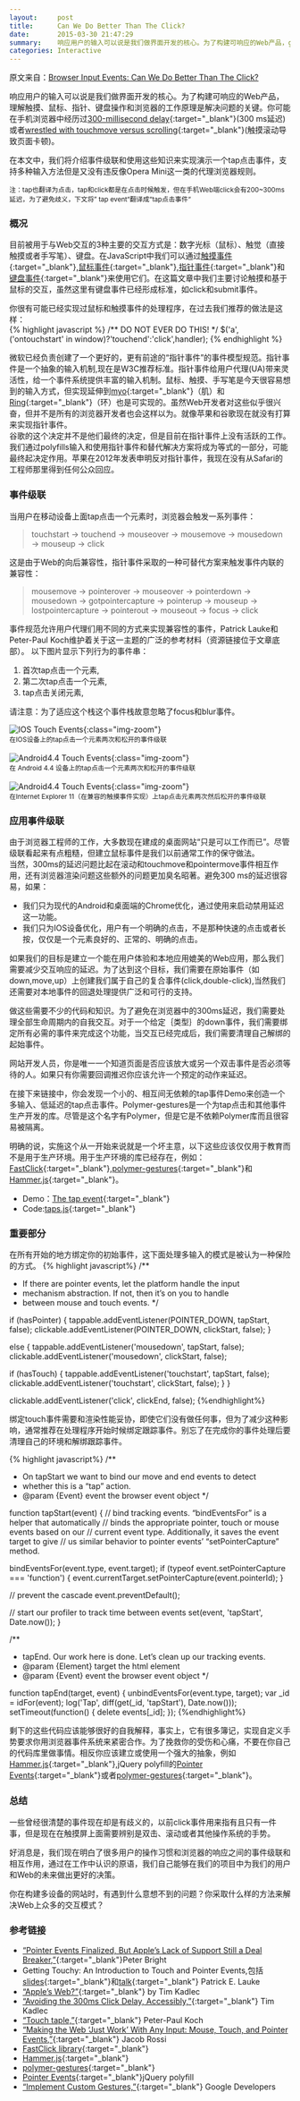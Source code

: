 ```yaml
---
layout:     post
title:      Can We Do Better Than The Click?
date:       2015-03-30 21:47:29
summary:    响应用户的输入可以说是我们做界面开发的核心。为了构建可响应的Web产品，g关键是理解触摸、鼠标、指针、键盘操作和浏览器的工作原理是。你可能在手机浏览器中经历过300 ms的延迟或者通过触摸来滚动带来的不爽。在本文中，我们将介绍事件级联和使用这些知识来实现演示一个点击事件，支持许多输入方法但是又没有违反像Opera Mini这一类的代理浏览器规则...
categories: Interactive
---
```


原文来自：[Browser Input Events: Can We Do Better Than The Click?](https://www.smashingmagazine.com/2015/03/better-browser-input-events/)

响应用户的输入可以说是我们做界面开发的核心。为了构建可响应的Web产品，理解触摸、鼠标、指针、键盘操作和浏览器的工作原理是解决问题的关键。你可能在手机浏览器中经历过[300-millisecond delay](http://ionicframework.com/blog/hybrid-apps-and-the-curse-of-the-300ms-delay/){:target="_blank"}(300 ms延迟)或者[wrestled with touchmove versus scrolling](https://docs.google.com/document/d/12k_LL_Ot9GjF8zGWP9eI_3IMbSizD72susba0frg44Y/){:target="_blank"}(触摸滚动导致页面卡顿)。  

在本文中，我们将介绍事件级联和使用这些知识来实现演示一个tap点击事件，支持多种输入方法但是又没有违反像Opera Mini这一类的代理浏览器规则。

<small>注：tap也翻译为点击，tap和click都是在点击时候触发，但在手机Web端click会有200~300ms延迟，为了避免歧义，下文将” tap event“翻译成“tap点击事件“</small>

### 概况  
目前被用于与Web交互的3种主要的交互方式是：数字光标（鼠标）、触觉（直接触摸或者手写笔）、键盘。在JavaScript中我们可以通过[触摸事件](http://www.w3.org/TR/touch-events/){:target="_blank"},[鼠标事件](http://www.w3.org/TR/DOM-Level-2-Events/events.html#Events-eventgroupings-mouseevents){:target="_blank"},[指针事件](http://www.w3.org/TR/pointerevents/){:target="_blank"}和[键盘事件](http://www.w3.org/TR/2014/WD-DOM-Level-3-Events-20140925/#keys){:target="_blank"}来使用它们。在这篇文章中我们主要讨论触摸和基于鼠标的交互，虽然这里有键盘事件已经形成标准，如click和submit事件。

你很有可能已经实现过鼠标和触摸事件的处理程序，在过去我们推荐的做法是这样：  
{% highlight javascript %}
/** DO NOT EVER DO THIS! */
$('a', ('ontouchstart' in window)?'touchend':'click',handler);
{% endhighlight %}

微软已经负责创建了一个更好的，更有前途的“指针事件”的事件模型规范。指针事件是一个抽象的输入机制,现在是W3C推荐标准。指针事件给用户代理(UA)带来灵活性，给一个事件系统提供丰富的输入机制。鼠标、触摸、手写笔是今天很容易想到的输入方式，但实现延伸到[myo](https://www.thalmic.com/en/myo/){:target="_blank"}（肌）和[Ring](http://logbar.jp/ring/en/){:target="_blank"}（环）也是可实现的。虽然Web开发者对这些似乎很兴奋，但并不是所有的浏览器开发者也会这样以为。就像苹果和谷歌现在就没有打算来实现指针事件。  
谷歌的这个决定并不是他们最终的决定，但是目前在指针事件上没有活跃的工作。我们通过polyfills输入和使用指针事件和替代解决方案将成为等式的一部分，可能最终起决定作用。苹果在2012年发表申明反对指针事件，我现在没有从Safari的工程师那里得到任何公众回应。

### 事件级联  
当用户在移动设备上面tap点击一个元素时，浏览器会触发一系列事件：  
 
 > touchstart → touchend → mouseover → mousemove → mousedown → mouseup → click

这是由于Web的向后兼容性，指针事件采取的一种可替代方案来触发事件内联的兼容性：   
 
 > mousemove → pointerover → mouseover → pointerdown → mousedown → gotpointercapture → pointerup → mouseup → lostpointercapture → pointerout → mouseout → focus → click

 事件规范允许用户代理们用不同的方式来实现兼容性的事件，Patrick Lauke和Peter-Paul Koch维护着关于这一主题的广泛的参考材料（资源链接位于文章底部）。
 以下图片显示下列行为的事件串：

  1. 首次tap点击一个元素,
  2. 第二次tap点击一个元素,
  3. tap点击关闭元素,

请注意：为了适应这个栈这个事件栈故意忽略了focus和blur事件。

![IOS Touch Events](http://tw93.github.io/images/01-ios-opt-small.png){:class="img-zoom"}    
<small>在IOS设备上的tap点击一个元素两次和松开的事件级联</small>
<br><br>
![Android4.4 Touch Events](http://tw93.github.io/images/02-android-opt-small.png){:class="img-zoom"}   
<small>在 Android 4.4 设备上的tap点击一个元素两次和松开的事件级联</small>
<br><br>
![Android4.4 Touch Events](http://tw93.github.io/images/03-pointer-opt-small.png){:class="img-zoom"}    
<small>在Internet Explorer 11（在兼容的触摸事件实现）上tap点击元素两次然后松开的事件级联</small>


### 应用事件级联
由于浏览器工程师的工作，大多数现在建成的桌面网站“只是可以工作而已”。尽管级联看起来有点粗糙，但建立鼠标事件是我们以前通常工作的保守做法。  
当然，300ms的延迟问题比起在滚动和touchmove和pointermove事件相互作用，还有浏览器渲染问题这些额外的问题更加臭名昭著。避免300 ms的延迟很容易，如果：
 
 - 我们只为现代的Android和桌面端的Chrome优化，通过使用<meta name="viewport" content="width=device-width">来启动禁用延迟这一功能。
 - 我们只为IOS设备优化，用户有一个明确的点击，不是那种快速的点击或者长按，仅仅是一个元素良好的、正常的、明确的点击。

如果我们的目标是建立一个能在用户体验和本地应用媲美的Web应用，那么我们需要减少交互响应的延迟。为了达到这个目标，我们需要在原始事件（如down,move,up）上创建我们属于自己的复合事件(click,double-click),当然我们还需要对本地事件的回退处理提供广泛和可行的支持。

做这些需要不少的代码和知识。为了避免在浏览器中的300ms延迟，我们需要处理全部生命周期内的自我交互。对于一个给定｛类型｝的down事件，我们需要绑定所有必需的事件来完成这个功能，当交互已经完成后，我们需要清理自己解绑的起始事件。

网站开发人员，你是唯一一个知道页面是否应该放大或另一个双击事件是否必须等待的人。如果只有你需要回调推迟你应该允许一个预定的动作来延迟。

在接下来链接中，你会发现一个小的、相互间无依赖的tap事件Demo来创造一个多输入、低延迟的tap点击事件。Polymer-gestures是一个为tap点击和其他事件生产开发的库。尽管是这个名字有Polymer，但是它是不依赖Polymer库而且很容易被隔离。
 
明确的说，实施这个从一开始来说就是一个坏主意，以下这些应该仅仅用于教育而不是用于生产环境。用于生产环境的库已经存在，例如：[ FastClick](https://github.com/ftlabs/fastclick/){:target="_blank"},[polymer-gestures](https://github.com/Polymer/polymer-gestures){:target="_blank"}和[Hammer.js](http://hammerjs.github.io/){:target="_blank"}。

 - Demo：[The tap event](https://github.com/Skookum/smashing-input-events/blob/gh-pages/taps.html){:target="_blank"}
 - Code:[taps.js](https://github.com/Skookum/smashing-input-events/blob/gh-pages/taps.js#L1){:target="_blank"}

### 重要部分

在所有开始的地方绑定你的初始事件，这下面处理多输入的模式是被认为一种保险的方式。
{% highlight javascript%}
/**
 * If there are pointer events, let the platform handle the input 
 * mechanism abstraction. If not, then it’s on you to handle 
 * between mouse and touch events.
 */

if (hasPointer) {
  tappable.addEventListener(POINTER_DOWN, tapStart, false);
  clickable.addEventListener(POINTER_DOWN, clickStart, false);
}

else {
  tappable.addEventListener('mousedown', tapStart, false);
  clickable.addEventListener('mousedown', clickStart, false);

  if (hasTouch) {
    tappable.addEventListener('touchstart', tapStart, false);
    clickable.addEventListener('touchstart', clickStart, false);
  }
}

clickable.addEventListener('click', clickEnd, false);
{%endhighlight%}

绑定touch事件需要和渲染性能妥协，即使它们没有做任何事，但为了减少这种影响，通常推荐在处理程序开始时候绑定跟踪事件。别忘了在完成你的事件处理后要清理自己的环境和解绑跟踪事件。

{% highlight javascript%}
/**
 * On tapStart we want to bind our move and end events to detect 
 * whether this is a “tap” action.
 * @param {Event} event the browser event object
 */

function tapStart(event) {
  // bind tracking events. “bindEventsFor” is a helper that automatically 
  // binds the appropriate pointer, touch or mouse events based on our 
  // current event type. Additionally, it saves the event target to give 
  // us similar behavior to pointer events’ “setPointerCapture” method.

  bindEventsFor(event.type, event.target);
  if (typeof event.setPointerCapture === 'function') {
    event.currentTarget.setPointerCapture(event.pointerId);
  }

  // prevent the cascade
  event.preventDefault();
  
  // start our profiler to track time between events
  set(event, 'tapStart', Date.now());
}

/**
 * tapEnd. Our work here is done. Let’s clean up our tracking events.
 * @param {Element} target the html element
 * @param {Event} event the browser event object
 */

function tapEnd(target, event) {
  unbindEventsFor(event.type, target);
  var _id = idFor(event);
  log('Tap', diff(get(_id, 'tapStart'), Date.now()));
  setTimeout(function() {
    delete events[_id];
  });
{%endhighlight%}

剩下的这些代码应该能够很好的自我解释，事实上，它有很多簿记，实现自定义手势要求你用浏览器事件系统来紧密合作。为了挽救你的受伤和心痛，不要在你自己的代码库里做事情。相反你应该建立或使用一个强大的抽象，例如[Hammer.js](http://hammerjs.github.io/){:target="_blank"},jQuery polyfill的[Pointer Events](https://github.com/jquery/PEP){:target="_blank"}或者[polymer-gestures](https://github.com/Polymer/polymer-gestures){:target="_blank"}。

### 总结

一些曾经很清楚的事件现在却是有歧义的，以前click事件用来指有且只有一件事，但是现在在触摸屏上面需要辨别是双击、滚动或者其他操作系统的手势。

好消息是，我们现在明白了很多用户的操作习惯和浏览器的响应之间的事件级联和相互作用，通过在工作中认识的原语，我们自己能够在我们的项目中为我们的用户和Web的未来做出更好的决策。

你在构建多设备的网站时，有遇到什么意想不到的问题？你采取什么样的方法来解决Web上众多的交互模式？

### 参考链接

 - [“Pointer Events Finalized, But Apple’s Lack of Support Still a Deal Breaker,”](http://arstechnica.com/information-technology/2015/02/pointer-events-finalized-but-apples-lack-of-support-still-a-deal-breaker/){:target="_blank"}Peter Bright
 - Getting Touchy: An Introduction to Touch and Pointer Events,包括[slides](http://patrickhlauke.github.io/getting-touchy-presentation/){:target="_blank"}和[talk](https://www.youtube.com/watch?v=QYLC8o3U_XY){:target="_blank"} Patrick E. Lauke
 - [“Apple’s Web?”](http://timkadlec.com/2015/02/apples-web/){:target="_blank"} by Tim Kadlec
 - [“Avoiding the 300ms Click Delay, Accessibly,”](http://timkadlec.com/2013/11/Avoiding-the-300ms-click-delay-accessibly/){:target="_blank"} Tim Kadlec
 - [“Touch taple,”](http://www.quirksmode.org/mobile/tapleTouch.html){:target="_blank"} Peter-Paul Koch
 - [“Making the Web ‘Just Work’ With Any Input: Mouse, Touch, and Pointer Events,”](http://blogs.msdn.com/b/ie/archive/2014/09/05/making-the-web-just-work-with-any-input.aspx){:target="_blank"} Jacob Rossi
 - [FastClick library](https://github.com/ftlabs/fastclick){:target="_blank"}
 - [Hammer.js](http://hammerjs.github.io/){:target="_blank"}
 - [polymer-gestures](https://github.com/Polymer/polymer-gestures){:target="_blank"}
 - [Pointer Events](https://github.com/jquery/PEP){:target="_blank"}jQuery polyfill
 - [“Implement Custom Gestures,”](https://developers.google.com/web/fundamentals/input/touch/touchevents/){:target="_blank"} Google Developers
